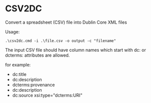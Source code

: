 # CSV2DC
Convert a spreadsheet (CSV) file into Dublin Core XML files

Usage:

`.\csv2dc.cmd -i .\file.csv -o output -c "filename"`

The input CSV file should have column names which start with dc: or dcterms:
attributes are allowed.

for example:

- dc:title
- dc:description
- dcterms:provenance
- dc:description
- dc:source xsi:type="dcterms:URI"
